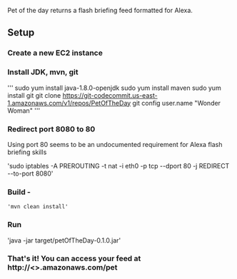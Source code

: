 Pet of the day returns a flash briefing feed formatted for Alexa.


## Setup

### Create a new EC2 instance

### Install JDK, mvn, git

'''
sudo yum install java-1.8.0-openjdk
sudo yum install maven
sudo yum install git
git clone https://git-codecommit.us-east-1.amazonaws.com/v1/repos/PetOfTheDay
git config user.name "Wonder Woman"
'''

###  Redirect port 8080 to 80 
   Using port 80 seems to be  an undocumented requirement for Alexa flash briefing skills

   'sudo iptables -A PREROUTING -t nat -i eth0 -p tcp --dport 80 -j REDIRECT --to-port 8080'

### Build - 
    'mvn clean install'

### Run

   'java -jar target/petOfTheDay-0.1.0.jar'  

### That's it!  You can access your feed at http://<<your ec2 instance>>.amazonaws.com/pet
